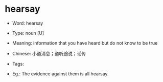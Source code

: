 # hearsay

- Word: hearsay

- Type: noun [U]
- Meaning: information that you have heard but do not know to be true
- Chinese: 小道消息；道听途说；谣传
- Tags: 
- Eg.: The evidence against them is all hearsay.

